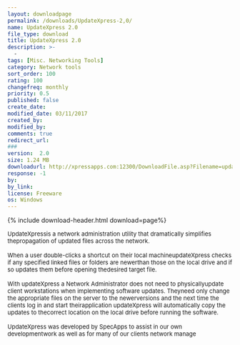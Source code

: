 ```yaml
---
layout: downloadpage
permalink: /downloads/UpdateXpress-2,0/
name: UpdateXpress 2.0
file_type: download
title: UpdateXpress 2.0
description: >-
  -
tags: [Misc. Networking Tools]
category: Network tools
sort_order: 100
rating: 100
changefreq: monthly
priority: 0.5
published: false
create_date: 
modified_date: 03/11/2017
created_by: 
modified_by: 
comments: true
redirect_url: 
### 
version:  2.0
size: 1.24 MB
downloadurl: http://xpressapps.com:12300/DownloadFile.asp?Filename=updateXpress2.exe
response: -1
by: 
by_link: 
license: Freeware
os: Windows
---
```


{% include download-header.html download=page%}

<p style="fix-download-text !important">
<p><font size="2">UpdateXpressis a network administration utility that dramatically simplifies thepropagation of updated files across the network. <br />
<br />
When a user double-clicks a shortcut on their local machineupdateXpress checks if any specified linked files or folders are newerthan those on the local drive and if so updates them before opening thedesired target file.<br />
<br />
With updateXpress a Network Administrator does not need to physicallyupdate client workstations when implementing software updates. Theyneed only change the appropriate files on the server to the newerversions and the next time the clients log in and start theirapplication updateXpress will automatically copy the updates to thecorrect location on the local drive before running the software.<br />
<br />
UpdateXpress was developed by SpecApps to assist in our own developmentwork as well as for many of our clients network manage</font></p></p>
